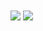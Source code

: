 <img align="center" src="https://github-readme-stats-pedro-beirao.vercel.app/api?username=Pedro-Beirao&show_icons=true&include_all_commits=true&count_private=true&theme=aura_dark">
<img align="center" src="https://github-readme-stats-pedro-beirao.vercel.app/api/top-langs/?username=Pedro-Beirao&theme=aura_dark&layout=compact">
